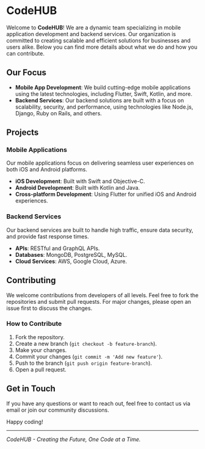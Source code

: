 # CodeHUB

Welcome to **CodeHUB**! We are a dynamic team specializing in mobile application development and backend services. Our organization is committed to creating scalable and efficient solutions for businesses and users alike. Below you can find more details about what we do and how you can contribute.

## Our Focus

- **Mobile App Development**: We build cutting-edge mobile applications using the latest technologies, including Flutter, Swift, Kotlin, and more.
- **Backend Services**: Our backend solutions are built with a focus on scalability, security, and performance, using technologies like Node.js, Django, Ruby on Rails, and others.

## Projects

### Mobile Applications
Our mobile applications focus on delivering seamless user experiences on both iOS and Android platforms.

- **iOS Development**: Built with Swift and Objective-C.
- **Android Development**: Built with Kotlin and Java.
- **Cross-platform Development**: Using Flutter for unified iOS and Android experiences.

### Backend Services
Our backend services are built to handle high traffic, ensure data security, and provide fast response times.

- **APIs**: RESTful and GraphQL APIs.
- **Databases**: MongoDB, PostgreSQL, MySQL.
- **Cloud Services**: AWS, Google Cloud, Azure.

## Contributing

We welcome contributions from developers of all levels. Feel free to fork the repositories and submit pull requests. For major changes, please open an issue first to discuss the changes.

### How to Contribute

1. Fork the repository.
2. Create a new branch (`git checkout -b feature-branch`).
3. Make your changes.
4. Commit your changes (`git commit -m 'Add new feature'`).
5. Push to the branch (`git push origin feature-branch`).
6. Open a pull request.

## Get in Touch

If you have any questions or want to reach out, feel free to contact us via email or join our community discussions.

Happy coding!

---

_CodeHUB - Creating the Future, One Code at a Time._
